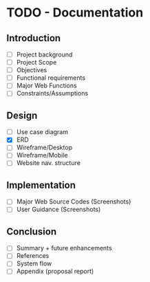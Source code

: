 # TODO - Documentation
## Introduction 
- [ ] Project background
- [ ] Project Scope
- [ ] Objectives
- [ ] Functional requirements
- [ ] Major Web Functions 
- [ ] Constraints/Assumptions

## Design
- [ ] Use case diagram
- [x] ERD
- [ ] Wireframe/Desktop 
- [ ] Wireframe/Mobile
- [ ] Website nav. structure

## Implementation
- [ ] Major Web Source Codes (Screenshots)
- [ ] User Guidance (Screenshots)

## Conclusion 
- [ ] Summary + future enhancements
- [ ] References
- [ ] System flow 
- [ ] Appendix (proposal report) 
